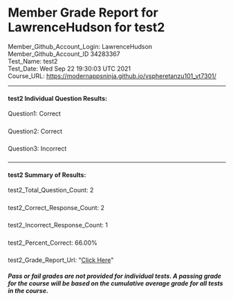 # Member Grade Report for LawrenceHudson for test2  
   
Member_Github_Account_Login: LawrenceHudson  
Member_Github_Account_ID 34283367  
Test_Name: test2  
Test_Date: Wed Sep 22 19:30:03 UTC 2021  
Course_URL: https://modernappsninja.github.io/vspheretanzu101_vt7301/  
   
---  
#### test2 Individual Question Results:  
Question1: Correct  
#####  
Question2: Correct  
#####  
Question3: Incorrect  
#####  
---  
#### test2 Summary of Results:  
test2_Total_Question_Count: 2  
#####  
test2_Correct_Response_Count: 2  
#####  
test2_Incorrect_Response_Count: 1  
#####  
test2_Percent_Correct: 66.00%  
#####  
test2_Grade_Report_Url: "[Click Here](https://github.com/modernappsninjas/LawrenceHudson/blob/main/static/userdata/courses/vspheretanzu101_vt7301/grade_report.pr1308.test2.md)"
##### Pass or fail grades are not provided for individual tests. A passing grade for the course will be based on the cumulative average grade for all tests in the course.  
